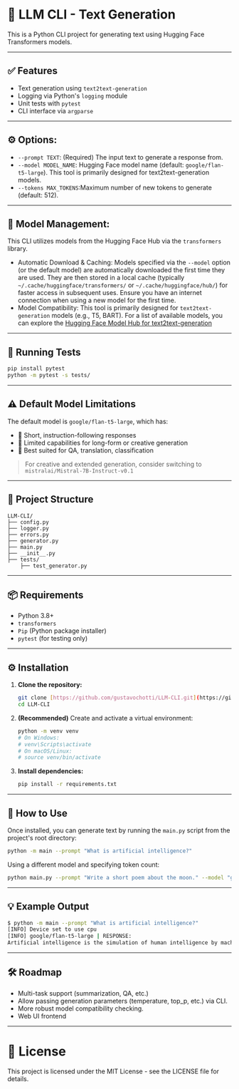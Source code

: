 # 💬 LLM CLI - Text Generation

This is a Python CLI project for generating text using Hugging Face Transformers models.

---

## ✅ Features
- Text generation using `text2text-generation`
- Logging via Python's `logging` module
- Unit tests with `pytest`
- CLI interface via `argparse`

---

## ⚙️ Options:
- `--prompt TEXT`: (Required) The input text to generate a response from.
- `--model MODEL_NAME`: Hugging Face model name (default: `google/flan-t5-large`). This tool is primarily designed for text2text-generation models.
- `--tokens MAX_TOKENS`:Maximum number of new tokens to generate (default: 512).

---

## 🧠 Model Management:
This CLI utilizes models from the Hugging Face Hub via the `transformers` library.

- Automatic Download & Caching: Models specified via the `--model` option (or the default model) are automatically downloaded the first time they are used. They are then stored in a local cache (typically `~/.cache/huggingface/transformers/` or `~/.cache/huggingface/hub/`) for faster access in subsequent uses. Ensure you have an internet connection when using a new model for the first time.
- Model Compatibility: This tool is primarily designed for `text2text-generation` models (e.g., T5, BART). For a list of available models, you can explore the [Hugging Face Model Hub for text2text-generation](https://huggingface.co/models?pipeline_tag=text2text-generation)
---

## 🧪 Running Tests

```bash
pip install pytest
python -m pytest -s tests/
```

---

## ⚠️ Default Model Limitations
The default model is `google/flan-t5-large`, which has:

- 🔹 Short, instruction-following responses
- 🔹 Limited capabilities for long-form or creative generation
- 🔹 Best suited for QA, translation, classification

> For creative and extended generation, consider switching to `mistralai/Mistral-7B-Instruct-v0.1`

---

## 📁 Project Structure
```
LLM-CLI/
├── config.py
├── logger.py
├── errors.py
├── generator.py
├── main.py
├── __init__.py
├── tests/
    ├── test_generator.py
```

---

## 📦 Requirements
- Python 3.8+
- `transformers`
- `Pip` (Python package installer)
- `pytest` (for testing only)

---

## ⚙️ Installation

1.  **Clone the repository:**
    ```bash
    git clone [https://github.com/gustavochotti/LLM-CLI.git](https://github.com/gustavochotti/LLM-CLI.git)
    cd LLM-CLI
    ```

2.  **(Recommended)** Create and activate a virtual environment:
    ```bash
    python -m venv venv
    # On Windows:
    # venv\Scripts\activate
    # On macOS/Linux:
    # source venv/bin/activate
    ```

3.  **Install dependencies:**
    ```bash
    pip install -r requirements.txt
    ```

---

## 🚀 How to Use

Once installed, you can generate text by running the `main.py` script from the project's root directory:

```bash
python -m main --prompt "What is artificial intelligence?"
```

Using a different model and specifying token count:
```bash
python main.py --prompt "Write a short poem about the moon." --model "google/flan-t5-small" --tokens 256
```

---

## 💡 Example Output

```bash
$ python -m main --prompt "What is artificial intelligence?"
[INFO] Device set to use cpu
[INFO] google/flan-t5-large | RESPONSE:
Artificial intelligence is the simulation of human intelligence by machines that are programmed to think and learn.
```

---

## 🛠️ Roadmap
- Multi-task support (summarization, QA, etc.)
- Allow passing generation parameters (temperature, top_p, etc.) via CLI.
- More robust model compatibility checking.
- Web UI frontend

---

# 📜 License
This project is licensed under the MIT License - see the LICENSE file for details.

